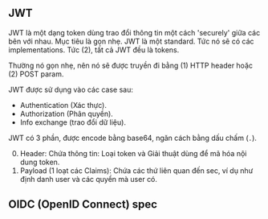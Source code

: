 ## JWT

JWT là một dạng token dùng trao đổi thông tin một cách 'securely' giữa các bên với nhau. Mục tiêu là gọn nhẹ. JWT là một standard. Tức nó sẽ có các implementations. Tức (2), tất cả JWT đều là tokens.

Thường nó gọn nhẹ, nên nó sẽ được truyền đi bằng (1) HTTP header hoặc (2) POST param.

JWT được sử dụng vào các case sau:

- Authentication (Xác thực).
- Authorization (Phân quyền).
- Info exchange (trao đổi dữ liệu).

JWT có 3 phần, được encode bằng base64, ngăn cách bằng dấu chấm (`.`).

0. Header: Chứa thông tin: Loại token và Giải thuật dùng để mã hóa nội dung token.
0. Payload (1 loạt các Claims): Chứa các thứ liên quan đến sec, ví dụ như định danh user và các quyền mà user có.

## OIDC (OpenID Connect) spec